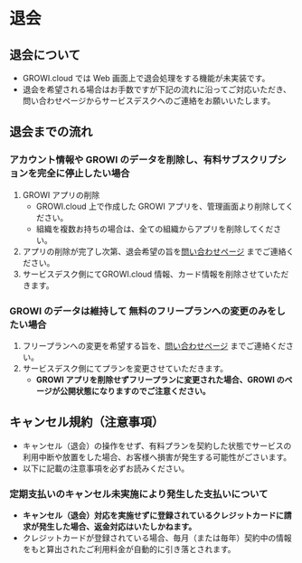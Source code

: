 # 退会

## 退会について

- GROWI.cloud では Web 画面上で退会処理をする機能が未実装です。
- 退会を希望される場合はお手数ですが下記の流れに沿ってご対応いただき、問い合わせページからサービスデスクへのご連絡をお願いいたします。

## 退会までの流れ

### アカウント情報や GROWI のデータを削除し、有料サブスクリプションを完全に停止したい場合

1. GROWI アプリの削除
    - GROWI.cloud 上で作成した GROWI アプリを、管理画面より削除してください。
    - 組織を複数お持ちの場合は、全ての組織からアプリを削除してください。
1. アプリの削除が完了し次第、退会希望の旨を[問い合わせページ](https://growicloud.atlassian.net/servicedesk/customer/portal/1) までご連絡ください。
1. サービスデスク側にてGROWI.cloud 情報、カード情報を削除させていただきます。

### GROWI のデータは維持して 無料のフリープランへの変更のみをしたい場合

1. フリープランへの変更を希望する旨を、[問い合わせページ](https://growicloud.atlassian.net/servicedesk/customer/portal/1) までご連絡ください。
1. サービスデスク側にてプランを変更させていただきます。
    - **GROWI アプリを削除せずフリープランに変更された場合、GROWI のページが公開状態になりますのでご注意ください。**

## キャンセル規約（注意事項）

<!-- textlint-disable weseek/no-doubled-joshi -->
<!-- 「お客様へ損害が発生する可能性がごさいます。」の部分 -->
- キャンセル（退会）の操作をせず、有料プランを契約した状態でサービスの利用中断や放置をした場合、お客様へ損害が発生する可能性がごさいます。
- 以下に記載の注意事項を必ずお読みください。
<!-- textlint-enable weseek/no-doubled-joshi -->

### 定期支払いのキャンセル未実施により発生した支払いについて

- **キャンセル（退会）対応を実施せずに登録されているクレジットカードに請求が発生した場合、返金対応はいたしかねます。**
- クレジットカードが登録されている場合、毎月（または毎年）契約中の情報をもと算出されたご利用料金が自動的に引き落とされます。
